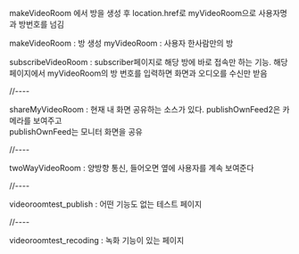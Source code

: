 

makeVideoRoom 에서 방을 생성 후 location.href로 myVideoRoom으로 사용자명과 방번호를 넘김

makeVideoRoom : 방 생성
myVideoRoom : 사용자 한사람만의 방

subscribeVideoRoom : subscriber페이지로 해당 방에 바로 접속만 하는 기능. 해당 페이지에서 myVideoRoom의 방 번호를 입력하면 화면과 오디오를 수신만 받음   

//----

shareMyVideoRoom : 현재 내 화면 공유하는 소스가 있다. publishOwnFeed2은 카메라를 보여주고   
publishOwnFeed는 모니터 화면을 공유


//----

twoWayVideoRoom : 양방향 통신, 들어오면 옆에 사용자를 계속 보여준다

//----

videoroomtest_publish : 어떤 기능도 없는 테스트 페이지

//----

videoroomtest_recoding : 녹화 기능이 있는 페이지